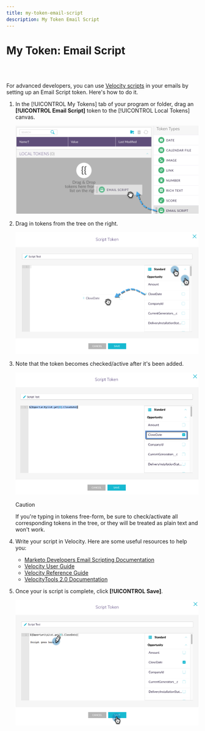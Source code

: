 ```yaml
---
title: my-token-email-script
description: My Token Email Script
---
```


# My Token: Email Script

<br>&nbsp;

For advanced developers, you can use [Velocity scripts](https://velocity.apache.org/engine/1.7/user-guide.html) in your emails by setting up an Email Script token. Here's how to do it.

1. In the [!UICONTROL My Tokens] tab of your program or folder, drag an **[!UICONTROL Email Script]** token to the [!UICONTROL Local Tokens] canvas.

   ![Image One](/help/sky/assets/my-tokens/my-token-email-script/my-token-email-script-1.png)

1. Drag in tokens from the tree on the right.

   ![Image Two](/help/sky/assets/my-tokens/my-token-email-script/my-token-email-script-2.png)

1. Note that the token becomes checked/active after it's been added.

   ![Image Three](/help/sky/assets/my-tokens/my-token-email-script/my-token-email-script-3.png)

   >[!CAUTION]
   >
   >If you're typing in tokens free-form, be sure to check/activate all corresponding tokens in the tree, or they will be treated as plain text and won't work.

1. Write your script in Velocity. Here are some useful resources to help you:

   * [Marketo Developers Email Scripting Documentation](https://developers.marketo.com/email-scripting/)
   * [Velocity User Guide](https://velocity.apache.org/engine/devel/user-guide.html)
   * [Velocity Reference Guide](https://velocity.apache.org/engine/devel/vtl-reference-guide.html)
   * [VelocityTools 2.0 Documentation](https://velocity.apache.org/tools/releases/2.0/javadoc/index.html)

1. Once your is script is complete, click **[!UICONTROL Save]**.

   ![Image Four](/help/sky/assets/my-tokens/my-token-email-script/my-token-email-script-4.png)
